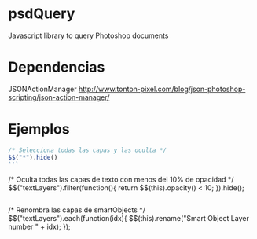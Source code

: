 # psdQuery
Javascript library to query Photoshop documents

# Dependencias
JSONActionManager
http://www.tonton-pixel.com/blog/json-photoshop-scripting/json-action-manager/

# Ejemplos

````javascript
/* Selecciona todas las capas y las oculta */
$$("*").hide()
```

````
/* Oculta todas las capas de texto con menos del 10% de opacidad */
$$("textLayers").filter(function(){
    return $$(this).opacity() < 10;
}).hide();
```

````
/* Renombra las capas de smartObjects */
$$("textLayers").each(function(idx){
    $$(this).rename("Smart Object Layer number " + idx);
});
```
